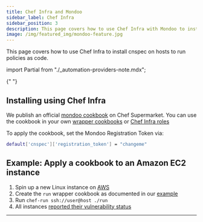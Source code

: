 ```yaml
---
title: Chef Infra and Mondoo
sidebar_label: Chef Infra
sidebar_position: 3
description: This page covers how to use Chef Infra with Mondoo to install cnspec on hosts to run policies as code.
image: /img/featured_img/mondoo-feature.jpg
---
```


This page covers how to use Chef Infra to install cnspec on hosts to run policies as code.

<!-- prettier-ignore -->
import Partial from "./_automation-providers-note.mdx";

<Partial />{" "}

## Installing using Chef Infra

We publish an official [mondoo cookbook](https://supermarket.chef.io/cookbooks/mondoo) on Chef Supermarket. You can use the cookbook in your own [wrapper cookbooks](https://www.chef.io/blog/writing-wrapper-cookbooks) or [Chef Infra roles](https://www.digitalocean.com/community/tutorials/how-to-use-roles-and-environments-in-chef-to-control-server-configurations)

To apply the cookbook, set the Mondoo Registration Token via:

```bash title="Command Line"
default['cnspec']['registration_token'] = "changeme"
```

## Example: Apply a cookbook to an Amazon EC2 instance

1. Spin up a new Linux instance on [AWS](https://console.aws.amazon.com/console/home)
2. Create the `run` wrapper cookbook as documented in our [example](https://github.com/mondoohq/chef-mondoo/tree/main/examples)
3. Run `chef-run ssh://user@host ./run`
4. All instances [reported their vulnerability status](https://console.mondoo.com/)

---
